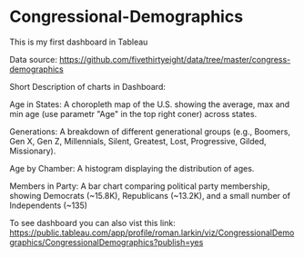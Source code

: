 # Congressional-Demographics
This is my first dashboard in Tableau

Data source: https://github.com/fivethirtyeight/data/tree/master/congress-demographics

Short Description of charts in Dashboard:

Age in States: A choropleth map of the U.S. showing the average, max and min age (use parametr "Age" in the top right coner) across states.

Generations: A breakdown of different generational groups (e.g., Boomers, Gen X, Gen Z, Millennials, Silent, Greatest, Lost, Progressive, Gilded, Missionary).

Age by Chamber: A histogram displaying the distribution of ages.

Members in Party: A bar chart comparing political party membership, showing Democrats (~15.8K), Republicans (~13.2K), and a small number of Independents (~135)  

To see dashboard you can also vist this link: https://public.tableau.com/app/profile/roman.larkin/viz/CongressionalDemographics/CongressionalDemographics?publish=yes
